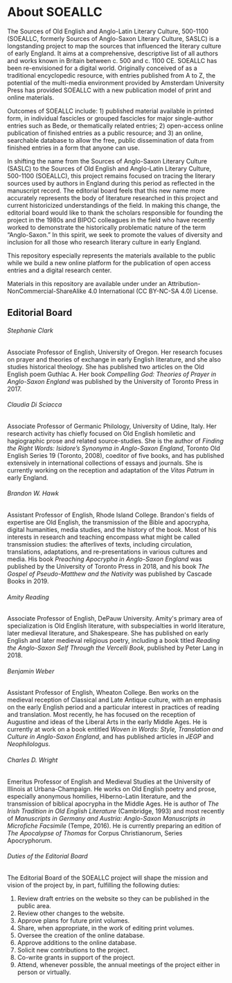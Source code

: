 # About SOEALLC
The Sources of Old English and Anglo-Latin Literary Culture, 500-1100 (SOEALLC, formerly Sources of Anglo-Saxon Literary Culture, SASLC) is a longstanding project to map the sources that influenced the literary culture of early England. It aims at a comprehensive, descriptive list of all authors and works known in Britain between c. 500 and c. 1100 CE. SOEALLC has been re-envisioned for a digital world. Originally conceived of as a traditional encyclopedic resource, with entries published from A to Z, the potential of the multi-media environment provided by Amsterdam University Press has provided SOEALLC with a new publication model of print and online materials.

Outcomes of SOEALLC include: 1) published material available in printed form, in individual fascicles or grouped fascicles for major single-author entries such as Bede, or thematically related entries; 2) open-access online publication of finished entries as a public resource; and 3) an online, searchable database to allow the free, public dissemination of data from finished entries in a form that anyone can use.

In shifting the name from the Sources of Anglo-Saxon Literary Culture (SASLC) to the Sources of Old English and Anglo-Latin Literary Culture, 500-1100 (SOEALLC), this project remains focused on tracing the literary sources used by authors in England during this period as reflected in the manuscript record. The editorial board feels that this new name more accurately represents the body of literature researched in this project and current historicized understandings of the field. In making this change, the editorial board would like to thank  the scholars responsible for founding the project in the 1980s and BIPOC colleagues in the field who have recently worked to demonstrate the historically problematic nature of the term “Anglo-Saxon.” In this spirit, we seek to promote the values of diversity and inclusion for all those who research literary culture in early England.

This repository especially represents the materials available to the public while we build a new online platform for the publication of open access entries and a digital research center.

Materials in this repository are available under under an Attribution-NonCommercial-ShareAlike 4.0 International (CC BY-NC-SA 4.0) License.

## Editorial Board

###### Stephanie Clark
Associate Professor of English, University of Oregon. Her research focuses on prayer and theories of exchange in early English literature, and she also studies historical theology. She has published two articles on the Old English poem Guthlac A. Her book _Compelling God: Theories of Prayer in Anglo-Saxon England_ was published by the University of Toronto Press in 2017.

###### Claudia Di Sciacca
Associate Professor of Germanic Philology, University of Udine, Italy. Her research activity has chiefly focused on Old English homiletic and hagiographic prose and related source-studies. She is the author of _Finding the Right Words: Isidore’s Synonyma in Anglo-Saxon England_, Toronto Old English Series 19 (Toronto, 2008), coeditor of five books, and has published extensively in international collections of essays and journals. She is currently working on the reception and adaptation of the _Vitas Patrum_ in early England.

###### Brandon W. Hawk
Assistant Professor of English, Rhode Island College. Brandon's fields of expertise are Old English, the transmission of the Bible and apocrypha, digital humanities, media studies, and the history of the book. Most of his interests in research and teaching encompass what might be called transmission studies: the afterlives of texts, including circulation, translations, adaptations, and re-presentations in various cultures and media. His book _Preaching Apocrypha in Anglo-Saxon England_ was published by the University of Toronto Press in 2018, and his book _The Gospel of Pseudo-Matthew and the Nativity_ was published by Cascade Books in 2019.

###### Amity Reading
Associate Professor of English, DePauw University. Amity's primary area of specialization is Old English literature, with subspecialties in world literature, later medieval literature, and Shakespeare. She has published on early English and later medieval religious poetry, including a book titled _Reading the Anglo-Saxon Self Through the Vercelli Book_, published by Peter Lang in 2018.

###### Benjamin Weber
Assistant Professor of English, Wheaton College. Ben works on the medieval reception of Classical and Late Antique culture, with an emphasis on the early English period and a particular interest in practices of reading and translation. Most recently, he has focused on the reception of Augustine and ideas of the Liberal Arts in the early Middle Ages. He is currently at work on a book entitled _Woven in Words: Style, Translation and Culture in Anglo-Saxon England_, and has published articles in _JEGP_ and _Neophilologus_.

###### Charles D. Wright
Emeritus Professor of English and Medieval Studies at the University of Illinois at Urbana-Champaign. He works on Old English poetry and prose, especially anonymous homilies, Hiberno-Latin literature, and the transmission of biblical apocrypha in the Middle Ages. He is author of _The Irish Tradition in Old English Literature_ (Cambridge, 1993) and most recently of _Manuscripts in Germany and Austria: Anglo-Saxon Manuscripts in Microfiche Facsimile_ (Tempe, 2016). He is currently preparing an edition of _The Apocalypse of Thomas_ for Corpus Christianorum, Series Apocryphorum.

###### Duties of the Editorial Board
The Editorial Board of the SOEALLC project will shape the mission and vision of the project by, in part, fulfilling the following duties:
1. Review draft entries on the website so they can be published in the public area.
2. Review other changes to the website.
3. Approve plans for future print volumes.
4. Share, when appropriate, in the work of editing print volumes.
5. Oversee the creation of the online database.
6. Approve additions to the online database.
7. Solicit new contributions to the project.
8. Co-write grants in support of the project.
9. Attend, whenever possible, the annual meetings of the project either in person or virtually.
